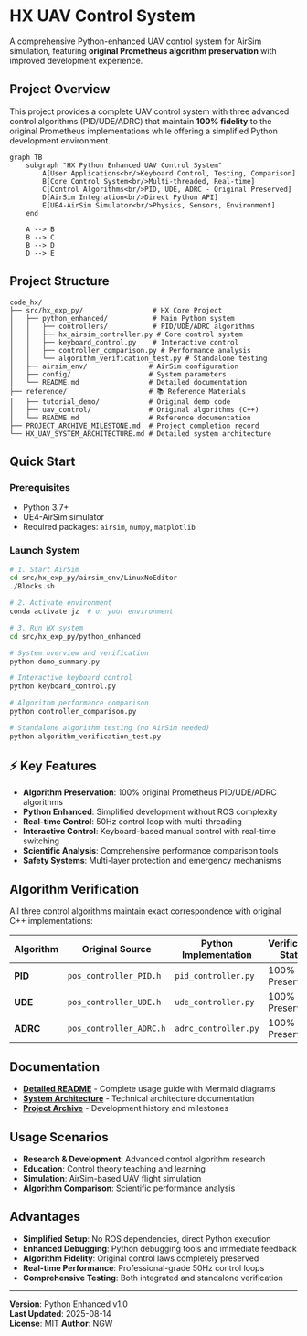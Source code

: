 # HX UAV Control System

A comprehensive Python-enhanced UAV control system for AirSim simulation, featuring **original Prometheus algorithm preservation** with improved development experience.

## Project Overview

This project provides a complete UAV control system with three advanced control algorithms (PID/UDE/ADRC) that maintain **100% fidelity** to the original Prometheus implementations while offering a simplified Python development environment.

```mermaid
graph TB
    subgraph "HX Python Enhanced UAV Control System"
        A[User Applications<br/>Keyboard Control, Testing, Comparison]
        B[Core Control System<br/>Multi-threaded, Real-time]
        C[Control Algorithms<br/>PID, UDE, ADRC - Original Preserved]
        D[AirSim Integration<br/>Direct Python API]
        E[UE4-AirSim Simulator<br/>Physics, Sensors, Environment]
    end
    
    A --> B
    B --> C
    B --> D
    D --> E
```

## Project Structure

```
code_hx/
├── src/hx_exp_py/                 # HX Core Project
│   ├── python_enhanced/           # Main Python system
│   │   ├── controllers/           # PID/UDE/ADRC algorithms
│   │   ├── hx_airsim_controller.py # Core control system
│   │   ├── keyboard_control.py    # Interactive control
│   │   ├── controller_comparison.py # Performance analysis
│   │   └── algorithm_verification_test.py # Standalone testing
│   ├── airsim_env/               # AirSim configuration
│   ├── config/                   # System parameters
│   └── README.md                 # Detailed documentation
├── reference/                    # 📚 Reference Materials
│   ├── tutorial_demo/            # Original demo code
│   ├── uav_control/              # Original algorithms (C++)
│   └── README.md                 # Reference documentation
├── PROJECT_ARCHIVE_MILESTONE.md  # Project completion record
└── HX_UAV_SYSTEM_ARCHITECTURE.md # Detailed system architecture
```

## Quick Start

### Prerequisites
- Python 3.7+
- UE4-AirSim simulator
- Required packages: `airsim`, `numpy`, `matplotlib`

### Launch System

```bash
# 1. Start AirSim
cd src/hx_exp_py/airsim_env/LinuxNoEditor
./Blocks.sh

# 2. Activate environment
conda activate jz  # or your environment

# 3. Run HX system
cd src/hx_exp_py/python_enhanced

# System overview and verification
python demo_summary.py

# Interactive keyboard control
python keyboard_control.py

# Algorithm performance comparison
python controller_comparison.py

# Standalone algorithm testing (no AirSim needed)
python algorithm_verification_test.py
```

## ⚡ Key Features

- **Algorithm Preservation**: 100% original Prometheus PID/UDE/ADRC algorithms
- **Python Enhanced**: Simplified development without ROS complexity
- **Real-time Control**: 50Hz control loop with multi-threading
- **Interactive Control**: Keyboard-based manual control with real-time switching
- **Scientific Analysis**: Comprehensive performance comparison tools
- **Safety Systems**: Multi-layer protection and emergency mechanisms

## Algorithm Verification

All three control algorithms maintain exact correspondence with original C++ implementations:

| Algorithm | Original Source | Python Implementation | Verification Status |
|-----------|----------------|---------------------|-------------------|
| **PID** | `pos_controller_PID.h` | `pid_controller.py` | 100% Preserved |
| **UDE** | `pos_controller_UDE.h` | `ude_controller.py` | 100% Preserved |
| **ADRC** | `pos_controller_ADRC.h` | `adrc_controller.py` | 100% Preserved |

## Documentation

- **[Detailed README](src/hx_exp_py/README.md)** - Complete usage guide with Mermaid diagrams
- **[System Architecture](HX_UAV_SYSTEM_ARCHITECTURE.md)** - Technical architecture documentation
- **[Project Archive](PROJECT_ARCHIVE_MILESTONE.md)** - Development history and milestones

## Usage Scenarios

- **Research & Development**: Advanced control algorithm research
- **Education**: Control theory teaching and learning
- **Simulation**: AirSim-based UAV flight simulation
- **Algorithm Comparison**: Scientific performance analysis

## Advantages

- **Simplified Setup**: No ROS dependencies, direct Python execution
- **Enhanced Debugging**: Python debugging tools and immediate feedback
- **Algorithm Fidelity**: Original control laws completely preserved
- **Real-time Performance**: Professional-grade 50Hz control loops
- **Comprehensive Testing**: Both integrated and standalone verification

---
 
**Version**: Python Enhanced v1.0  
**Last Updated**: 2025-08-14  
**License**: MIT
**Author**: NGW
